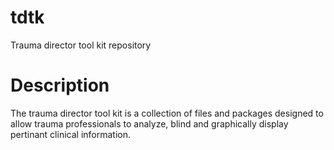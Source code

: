 # tdtk
Trauma director tool kit repository
# Description
The trauma director tool kit is a collection of files and packages designed to allow trauma professionals to analyze, blind and graphically display pertinant clinical information.
